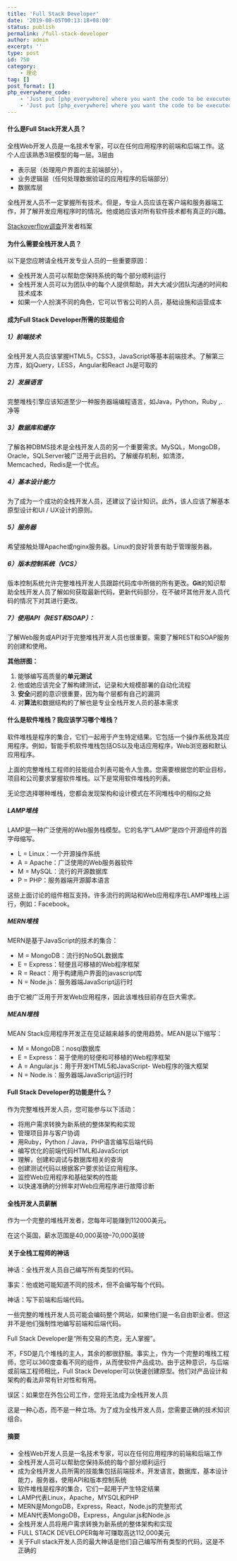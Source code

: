 ```yaml
---
title: 'Full Stack Developer'
date: '2019-08-05T00:13:18+08:00'
status: publish
permalink: /full-stack-developer
author: admin
excerpt: ''
type: post
id: 750
category:
    - 理论
tag: []
post_format: []
php_everywhere_code:
    - 'Just put [php_everywhere] where you want the code to be executed.'
    - 'Just put [php_everywhere] where you want the code to be executed.'
---
```

#### 什么是Full Stack开发人员？

全栈Web开发人员是一名技术专家，可以在任何应用程序的前端和后端工作。这个人应该熟悉3层模型的每一层。3层由

- 表示层（处理用户界面的主前端部分），
- 业务逻辑层（任何处理数据验证的应用程序的后端部分）
- 数据库层

全栈开发人员不一定掌握所有技术。但是，专业人员应该在客户端和服务器端工作，并了解开发应用程序时的情况。他或她应该对所有软件技术都有真正的兴趣。

[Stackoverflow调查](https://insights.stackoverflow.com/survey/2018/)开发者档案

#### 为什么需要全栈开发人员？

以下是您应聘请全栈开发专业人员的一些重要原因：

- 全栈开发人员可以帮助您保持系统的每个部分顺利运行
- 全栈开发人员可以为团队中的每个人提供帮助，并大大减少团队沟通的时间和技术成本
- 如果一个人扮演不同的角色，它可以节省公司的人员，基础设施和运营成本

#### 成为Full Stack Developer所需的技能组合

##### **1）前端技术**

全栈开发人员应该掌握HTML5，CSS3，JavaScript等基本前端技术。了解第三方库，如jQuery，LESS，Angular和React Js是可取的

##### **2）发展语言**

完整堆栈引擎应该知道至少一种服务器端编程语言，如Java，Python，Ruby ,. 净等

##### **3）数据库和缓存**

了解各种DBMS技术是全栈开发人员的另一个重要需求。MySQL，MongoDB，Oracle，SQLServer被广泛用于此目的。了解缓存机制，如清漆，Memcached，Redis是一个优点。

##### **4）基本设计能力**

为了成为一个成功的全栈开发人员，还建议了设计知识。此外，该人应该了解基本原型设计和UI / UX设计的原则。

##### **5）服务器**

希望接触处理Apache或nginx服务器。Linux的良好背景有助于管理服务器。

##### **6）版本控制系统（VCS）**

版本控制系统允许完整堆栈开发人员跟踪代码库中所做的所有更改。**Git**的知识帮助全栈开发人员了解如何获取最新代码，更新代码部分，在不破坏其他开发人员代码的情况下对其进行更改。

##### **7）使用API​​（REST和SOAP）：**

了解Web服务或API对于完整堆栈开发人员也很重要。需要了解REST和SOAP服务的创建和使用。

**其他拼图：**

1. 能够编写高质量的**单元测试**
2. 他或她应该完全了解构建测试，记录和大规模部署的自动化流程
3. **安全**问题的意识很重要，因为每个层都有自己的漏洞
4. 对**算法**和数据结构的了解也是专业全栈开发人员的基本需求

#### 什么是软件堆栈？我应该学习哪个堆栈？

软件堆栈是程序的集合，它们一起用于产生特定结果。它包括一个操作系统及其应用程序。例如，智能手机软件堆栈包括OS以及电话应用程序，Web浏览器和默认应用程序。

上面的完整堆栈工程师的技能组合列表可能令人生畏。您需要根据您的职业目标，项目和公司要求掌握软件堆栈。以下是常用软件堆栈的列表。

无论您选择哪种堆栈，您都会发现架构和设计模式在不同堆栈中的相似之处

##### LAMP堆栈

LAMP是一种广泛使用的Web服务栈模型。它的名字“LAMP”是四个开源组件的首字母缩写。

- L = Linux：一个开源操作系统
- A = Apache：广泛使用的Web服务器软件
- M = MySQL：流行的开源数据库
- P = PHP：服务器端开源脚本语言

这些上面讨论的组件相互支持。许多流行的网站和Web应用程序在LAMP堆栈上运行，例如：Facebook。

##### MERN堆栈

MERN是基于JavaScript的技术的集合：

- M = MongoDB：流行的NoSQL数据库
- E = Express：轻便且可移植的Web程序框架
- R = React：用于构建用户界面的javascript库
- N = Node.js：服务器端JavaScript运行时

由于它被广泛用于开发Web应用程序，因此该堆栈目前存在巨大需求。

##### MEAN堆栈

MEAN Stack应用程序开发正在见证越来越多的使用趋势。MEAN是以下缩写：

- M = MongoDB：nosql数据库
- E = Express：易于使用的轻便和可移植的Web程序框架
- A = Angular.js：用于开发HTML5和JavaScript- Web程序的强大框架
- N = Node.is：服务器端JavaScript运行时

#### Full Stack Developer的功能是什么？

作为完整堆栈开发人员，您可能参与以下活动：

- 将用户需求转换为新系统的整体架构和实现
- 管理项目并与客户协调
- 用Ruby，Python / Java，PHP语言编写后端代码
- 编写优化的前端代码HTML和JavaScript
- 理解，创建和调试与数据库相关的查询
- 创建测试代码以根据客户要求验证应用程序。
- 监控Web应用程序和基础架构的性能
- 以快速准确的分辨率对Web应用程序进行故障诊断

#### 全栈开发人员薪酬

作为一个完整的堆栈开发者，您每年可能赚到112000美元。

在这个英国，薪水范围是40,000英镑–70,000英镑

#### 关于全栈工程师的神话

神话：全栈开发人员自己编写所有类型的代码。

事实：他或她可能知道不同的技术，但不会编写每个代码。

神话：写下前端和后端代码。

一些完整的堆栈开发人员可能会编码整个网站，如果他们是一名自由职业者。但这并不是他们强制性地编写前端和后端代码。

Full Stack Developer是“所有交易的杰克，无人掌握”。

不，FSD是几个堆栈的主人，其余的都很舒服。事实上，作为一个完整的堆栈工程师，您可以360度查看不同的组件，从而使软件产品成功。由于这种意识，与后端或前端工程师相比，Full Stack Developer可以快速创建原型。他们对产品设计和架构的看法非常有针对性和有用。

误区：如果您在外包公司工作，您将无法成为全栈开发人员

这是一种心态，而不是一种立场。为了成为全栈开发人员，您需要正确的技术知识组合。

#### 摘要

- 全栈Web开发人员是一名技术专家，可以在任何应用程序的前端和后端工作
- 全栈开发人员可以帮助您保持系统的每个部分顺利运行
- 成为全栈开发人员所需的技能集包括前端技术，开发语言，数据库，基本设计能力，服务器，使用API​​和版本控制系统
- 软件堆栈是程序的集合，它们一起用于产生特定结果
- LAMP代表Linux，Apache，MYSQL和PHP
- MERN是MongoDB，Express，React，Node.js的完整形式
- MEAN代表MongoDB，Express，Angular.js和Node.js
- 全栈开发人员将用户需求转换为新系统的整体架构和实现
- FULL STACK DEVELOPER每年可赚取高达112,000美元
- 关于Full stack开发人员的最大神话是他们自己编写所有类型的代码，这是不正确的